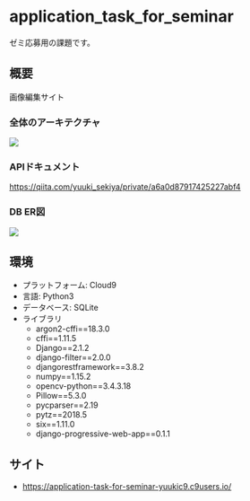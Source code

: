 # application_task_for_seminar
ゼミ応募用の課題です。

## 概要
画像編集サイト

### 全体のアーキテクチャ
![](https://d2mxuefqeaa7sj.cloudfront.net/s_F5BD2AC707D626C6F3286771CE0C236A048149558DDB7F75DEFC080E81A03A17_1538976095106_+2018-10-08+14.20.54.png)

### APIドキュメント
https://qiita.com/yuuki_sekiya/private/a6a0d87917425227abf4

### DB ER図
![](https://d2mxuefqeaa7sj.cloudfront.net/s_F5BD2AC707D626C6F3286771CE0C236A048149558DDB7F75DEFC080E81A03A17_1538567298724_+2018-10-03+20.47.34.png)

## 環境
- プラットフォーム: Cloud9
- 言語: Python3
- データベース: SQLite
- ライブラリ
    - argon2-cffi==18.3.0
    - cffi==1.11.5
    - Django==2.1.2
    - django-filter==2.0.0
    - djangorestframework==3.8.2
    - numpy==1.15.2
    - opencv-python==3.4.3.18
    - Pillow==5.3.0
    - pycparser==2.19
    - pytz==2018.5
    - six==1.11.0
    - django-progressive-web-app==0.1.1

## サイト
- https://application-task-for-seminar-yuukic9.c9users.io/
